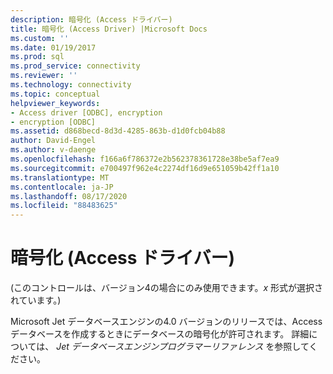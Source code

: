 ```yaml
---
description: 暗号化 (Access ドライバー)
title: 暗号化 (Access Driver) |Microsoft Docs
ms.custom: ''
ms.date: 01/19/2017
ms.prod: sql
ms.prod_service: connectivity
ms.reviewer: ''
ms.technology: connectivity
ms.topic: conceptual
helpviewer_keywords:
- Access driver [ODBC], encryption
- encryption [ODBC]
ms.assetid: d868becd-8d3d-4285-863b-d1d0fcb04b88
author: David-Engel
ms.author: v-daenge
ms.openlocfilehash: f166a6f786372e2b562378361728e38be5af7ea9
ms.sourcegitcommit: e700497f962e4c2274df16d9e651059b42ff1a10
ms.translationtype: MT
ms.contentlocale: ja-JP
ms.lasthandoff: 08/17/2020
ms.locfileid: "88483625"
---
```

# <a name="encryption-access-driver"></a>暗号化 (Access ドライバー)
(このコントロールは、バージョン4の場合にのみ使用できます。*x* 形式が選択されています。)  
  
 Microsoft Jet データベースエンジンの4.0 バージョンのリリースでは、Access データベースを作成するときにデータベースの暗号化が許可されます。 詳細については、 *Jet データベースエンジンプログラマーリファレンス* を参照してください。

